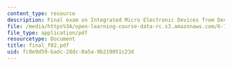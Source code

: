 ```yaml
---
content_type: resource
description: Final exam on Integrated Micro Electronic Devices from December 20, 2002.
file: /media/https%3A/open-learning-course-data-rc.s3.amazonaws.com/6-720j-integrated-microelectronic-devices-spring-2007/fc8e9d59badc28dc0a5a9b219051c23d_final_f02.pdf
file_type: application/pdf
resourcetype: Document
title: final_f02.pdf
uid: fc8e9d59-badc-28dc-0a5a-9b219051c23d
---
```

